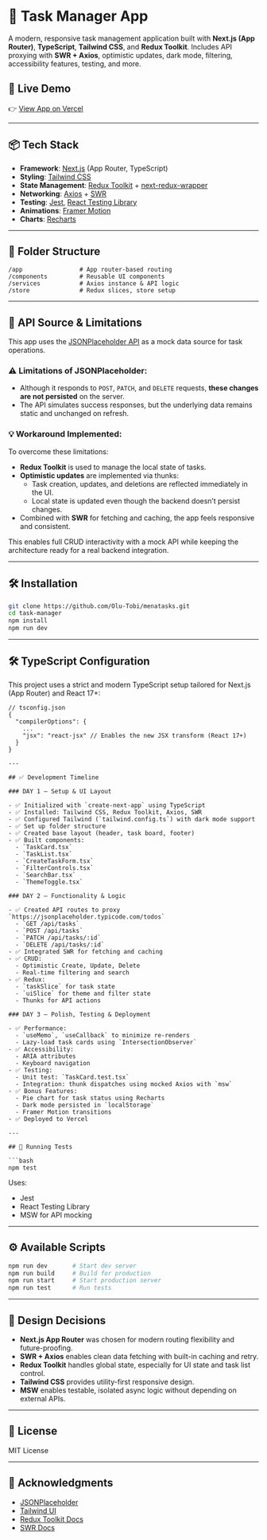 # 📝 Task Manager App

A modern, responsive task management application built with **Next.js (App Router)**, **TypeScript**, **Tailwind CSS**, and **Redux Toolkit**. Includes API proxying with **SWR + Axios**, optimistic updates, dark mode, filtering, accessibility features, testing, and more.

## 🚀 Live Demo

👉 [View App on Vercel](https://menatasks.vercel.app/)

---

## 📦 Tech Stack

- **Framework**: [Next.js](https://nextjs.org/) (App Router, TypeScript)
- **Styling**: [Tailwind CSS](https://tailwindcss.com/)
- **State Management**: [Redux Toolkit](https://redux-toolkit.js.org/) + [next-redux-wrapper](https://github.com/kirill-konshin/next-redux-wrapper)
- **Networking**: [Axios](https://axios-http.com/) + [SWR](https://swr.vercel.app/)
- **Testing**: [Jest](https://jestjs.io/), [React Testing Library](https://testing-library.com/)
- **Animations**: [Framer Motion](https://www.framer.com/motion/)
- **Charts**: [Recharts](https://recharts.org/en-US)

---

## 📁 Folder Structure

```
/app                # App router-based routing
/components         # Reusable UI components
/services           # Axios instance & API logic
/store              # Redux slices, store setup

```

---

## 📡 API Source & Limitations

This app uses the [JSONPlaceholder API](https://jsonplaceholder.typicode.com/todos) as a mock data source for task operations.

### ⚠️ Limitations of JSONPlaceholder:

- Although it responds to `POST`, `PATCH`, and `DELETE` requests, **these changes are not persisted** on the server.
- The API simulates success responses, but the underlying data remains static and unchanged on refresh.

### 💡 Workaround Implemented:

To overcome these limitations:

- **Redux Toolkit** is used to manage the local state of tasks.
- **Optimistic updates** are implemented via thunks:
  - Task creation, updates, and deletions are reflected immediately in the UI.
  - Local state is updated even though the backend doesn’t persist changes.
- Combined with **SWR** for fetching and caching, the app feels responsive and consistent.

This enables full CRUD interactivity with a mock API while keeping the architecture ready for a real backend integration.

---

## 🛠️ Installation

```bash
git clone https://github.com/Olu-Tobi/menatasks.git
cd task-manager
npm install
npm run dev
```

---

## 🛠️ TypeScript Configuration

This project uses a strict and modern TypeScript setup tailored for Next.js (App Router) and React 17+:

````jsonc
// tsconfig.json
{
  "compilerOptions": {
    ...
    "jsx": "react-jsx" // Enables the new JSX transform (React 17+)
  }
}

---

## ✅ Development Timeline

### DAY 1 – Setup & UI Layout

- ✅ Initialized with `create-next-app` using TypeScript
- ✅ Installed: Tailwind CSS, Redux Toolkit, Axios, SWR
- ✅ Configured Tailwind (`tailwind.config.ts`) with dark mode support
- ✅ Set up folder structure
- ✅ Created base layout (header, task board, footer)
- ✅ Built components:
  - `TaskCard.tsx`
  - `TaskList.tsx`
  - `CreateTaskForm.tsx`
  - `FilterControls.tsx`
  - `SearchBar.tsx`
  - `ThemeToggle.tsx`

### DAY 2 – Functionality & Logic

- ✅ Created API routes to proxy `https://jsonplaceholder.typicode.com/todos`
  - `GET /api/tasks`
  - `POST /api/tasks`
  - `PATCH /api/tasks/:id`
  - `DELETE /api/tasks/:id`
- ✅ Integrated SWR for fetching and caching
- ✅ CRUD:
  - Optimistic Create, Update, Delete
  - Real-time filtering and search
- ✅ Redux:
  - `taskSlice` for task state
  - `uiSlice` for theme and filter state
  - Thunks for API actions

### DAY 3 – Polish, Testing & Deployment

- ✅ Performance:
  - `useMemo`, `useCallback` to minimize re-renders
  - Lazy-load task cards using `IntersectionObserver`
- ✅ Accessibility:
  - ARIA attributes
  - Keyboard navigation
- ✅ Testing:
  - Unit test: `TaskCard.test.tsx`
  - Integration: thunk dispatches using mocked Axios with `msw`
- ✅ Bonus Features:
  - Pie chart for task status using Recharts
  - Dark mode persisted in `localStorage`
  - Framer Motion transitions
- ✅ Deployed to Vercel

---

## 🧪 Running Tests

```bash
npm test
````

Uses:

- Jest
- React Testing Library
- MSW for API mocking

---

## ⚙️ Available Scripts

```bash
npm run dev       # Start dev server
npm run build     # Build for production
npm run start     # Start production server
npm run test      # Run tests
```

---

## 🧠 Design Decisions

- **Next.js App Router** was chosen for modern routing flexibility and future-proofing.
- **SWR + Axios** enables clean data fetching with built-in caching and retry.
- **Redux Toolkit** handles global state, especially for UI state and task list control.
- **Tailwind CSS** provides utility-first responsive design.
- **MSW** enables testable, isolated async logic without depending on external APIs.

---

## 📄 License

MIT License

---

## 🙌 Acknowledgments

- [JSONPlaceholder](https://jsonplaceholder.typicode.com/)
- [Tailwind UI](https://tailwindui.com/)
- [Redux Toolkit Docs](https://redux-toolkit.js.org/)
- [SWR Docs](https://swr.vercel.app/)
